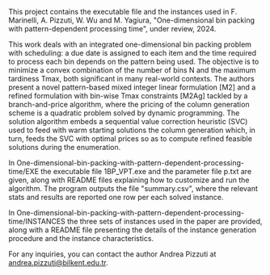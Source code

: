 This project contains the executable file and the instances used in F. Marinelli, A. Pizzuti, W. Wu and M. Yagiura, "One-dimensional bin packing with pattern-dependent processing time", under review, 2024.

This work deals with an integrated one-dimensional bin packing problem with scheduling: a due date is assigned to each item and the time required to process each bin depends on the pattern being used. The objective is to minimize a convex combination of the number of bins N and the maximum tardiness Tmax, both significant in many real-world contexts. The authors present a novel pattern-based mixed integer linear formulation [M2] and a refined formulation with bin-wise Tmax constraints [M2Ag] tackled by a branch-and-price algorithm, where the pricing of the column generation scheme is a quadratic problem solved by dynamic programming. The solution algorithm embeds a sequential value correction heuristic (SVC) used to feed with warm starting solutions the column generation which, in turn, feeds the SVC with optimal prices so as to compute refined feasible solutions during the enumeration.

In One-dimensional-bin-packing-with-pattern-dependent-processing-time/EXE the executable file 1BP_VPT.exe and the parameter file p.txt are given, along with README files explaining how to customize and run the algorithm. The program outputs the file "summary.csv", where the relevant stats and results are reported one row per each solved instance.  

In One-dimensional-bin-packing-with-pattern-dependent-processing-time/INSTANCES the three sets of instances used in the paper are provided, along with a README file presenting the details of the instance generation procedure and the instance characteristics.

For any inquiries, you can contact the author Andrea Pizzuti at andrea.pizzuti@bilkent.edu.tr.  
